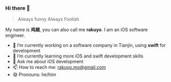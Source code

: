 ### Hi there 👋

> Always funny Always Foolish

My name is **鸡翅**, you can also call me **rakuyo**. I am an iOS software engineer.

- 🔭 I’m currently working on a software company in Tianjin, using **swift** for development
- 🌱 I’m currently learning more iOS and swift development skills
- 💬 Ask me about iOS development
- 📫 How to reach me: rakuyo.mo@gmail.com
- 😄 Pronouns: he/him
